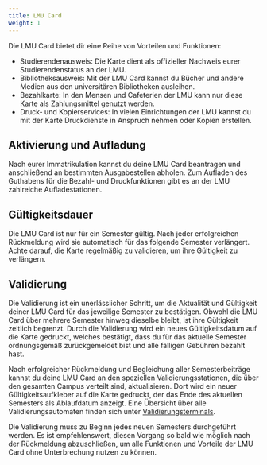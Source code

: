 ```yaml
---
title: LMU Card
weight: 1
---
```


Die LMU Card bietet dir eine Reihe von Vorteilen und Funktionen:
- Studierendenausweis: Die Karte dient als offizieller Nachweis eurer Studierendenstatus an der LMU.
- Bibliotheksausweis: Mit der LMU Card kannst du Bücher und andere Medien aus den universitären Bibliotheken ausleihen.
- Bezahlkarte: In den Mensen und Cafeterien der LMU kann nur diese Karte als Zahlungsmittel genutzt werden.
- Druck- und Kopierservices: In vielen Einrichtungen der LMU kannst du mit der Karte Druckdienste in Anspruch nehmen oder Kopien erstellen.

## Aktivierung und Aufladung
Nach eurer Immatrikulation kannst du deine LMU Card beantragen und anschließend an bestimmten Ausgabestellen abholen.
Zum Aufladen des Guthabens für die Bezahl- und Druckfunktionen gibt es an der LMU zahlreiche Aufladestationen.


## Gültigkeitsdauer 
Die LMU Card ist nur für ein Semester gültig. Nach jeder erfolgreichen Rückmeldung wird sie automatisch für das folgende Semester verlängert. Achte darauf, die Karte regelmäßig zu validieren, um ihre Gültigkeit zu verlängern.


## Validierung
Die Validierung ist ein unerlässlicher Schritt, um die Aktualität und Gültigkeit deiner LMU Card für das jeweilige Semester zu bestätigen. Obwohl die LMU Card über mehrere Semester hinweg dieselbe bleibt, ist ihre Gültigkeit zeitlich begrenzt. Durch die Validierung wird ein neues Gültigkeitsdatum auf die Karte gedruckt, welches bestätigt, dass du für das aktuelle Semester ordnungsgemäß zurückgemeldet bist und alle fälligen Gebühren bezahlt hast.


Nach erfolgreicher Rückmeldung und Begleichung aller Semesterbeiträge kannst du deine LMU Card an den speziellen Validierungsstationen, die über den gesamten Campus verteilt sind, aktualisieren. Dort wird ein neuer Gültigkeitsaufkleber auf die Karte gedruckt, der das Ende des aktuellen Semesters als Ablaufdatum anzeigt.
Eine Übersicht über alle Validierungsautomaten finden sich unter [Validierungsterminals](https://www.lmu.de/de/die-lmu/struktur/zentrale-universitaetsverwaltung/informations-und-kommunikationstechnik-dezernat-vi/it-servicedesk/zentrale-it-angebote/lmu-benutzerkennung/lmucard/index.html#).


Die Validierung muss zu Beginn jedes neuen Semesters durchgeführt werden. Es ist empfehlenswert, diesen Vorgang so bald wie möglich nach der Rückmeldung abzuschließen, um alle Funktionen und Vorteile der LMU Card ohne Unterbrechung nutzen zu können.